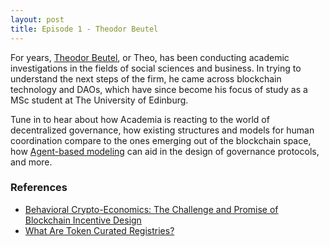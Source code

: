 ```yaml
---
layout: post
title: Episode 1 - Theodor Beutel
---
```


For years, [Theodor Beutel](https://about.me/theodor.beutel), or Theo, has been conducting academic investigations in the fields of social sciences and business. In trying to understand the next steps of the firm, he came across blockchain technology and DAOs, which have since become his focus of study as a MSc student at The University of Edinburg.

Tune in to hear about how Academia is reacting to the world of decentralized governance, how existing structures and models for human coordination compare to the ones emerging out of the blockchain space, how [Agent-based modeling](https://en.wikipedia.org/wiki/Agent-based_model) can aid in the design of governance protocols, and more.

### References

- [Behavioral Crypto-Economics: The Challenge and Promise of Blockchain Incentive Design](https://medium.com/berlin-innovation-ventures/behavioral-crypto-economics-6d8befbf2175)
- [What Are Token Curated Registries?](https://youtu.be/9_kvYeWWwUI)
